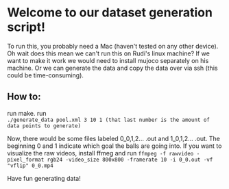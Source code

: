 # Welcome to our dataset generation script! 
To run this, you probably need a Mac (haven't tested on any other device).
Oh wait does this mean we can't run this on Rudi's linux machine? If we want to make it work we would need to install mujoco separately on his machine. Or we can generate the data and copy the data over via ssh (this could be time-consuming). 

## How to: 
run make.
run  
```./generate_data pool.xml 3 10 1 (that last number is the amount of data points to generate)```

Now, there would be some files labeled 0_0,1,2... .out  and 1_0,1,2... .out. The beginning 0 and 1 indicate which goal the balls are going into.
If you want to visualize the raw videos, install ffmeg and run
```ffmpeg -f rawvideo -pixel_format rgb24 -video_size 800x800 -framerate 10 -i 0_0.out -vf "vflip" 0_0.mp4```

Have fun generating data!
